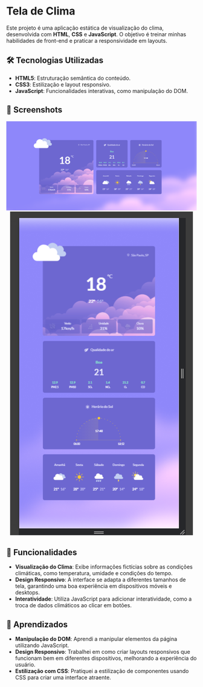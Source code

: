 # Tela de Clima

Este projeto é uma aplicação estática de visualização do clima, desenvolvida com **HTML**, **CSS** e **JavaScript**. O objetivo é treinar minhas habilidades de front-end e praticar a responsividade em layouts.

## 🛠️ Tecnologias Utilizadas

- **HTML5**: Estruturação semântica do conteúdo.
- **CSS3**: Estilização e layout responsivo.
- **JavaScript**: Funcionalidades interativas, como manipulação do DOM.

## 📸 Screenshots

<div align="center">
    <img src="./assets/final-desktop.png" alt="imagem final do projeto versão desktop" />
    <img src="./assets/final-mobile.png" alt="imagem final do projeto versão mobile" />
</div>

## 🚀 Funcionalidades

- **Visualização do Clima**: Exibe informações fictícias sobre as condições climáticas, como temperatura, umidade e condições do tempo.
- **Design Responsivo**: A interface se adapta a diferentes tamanhos de tela, garantindo uma boa experiência em dispositivos móveis e desktops.
- **Interatividade**: Utiliza JavaScript para adicionar interatividade, como a troca de dados climáticos ao clicar em botões.

## 📝 Aprendizados

- **Manipulação do DOM**: Aprendi a manipular elementos da página utilizando JavaScript.
- **Design Responsivo**: Trabalhei em como criar layouts responsivos que funcionam bem em diferentes dispositivos, melhorando a experiência do usuário.
- **Estilização com CSS**: Pratiquei a estilização de componentes usando CSS para criar uma interface atraente.
